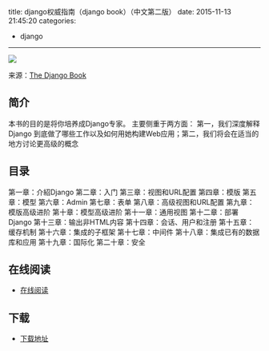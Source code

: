 title: django权威指南（django book）（中文第二版）
date: 2015-11-13 21:45:20
categories:
  - django
---

![](http://box.kancloud.cn/2015-06-23_55896703c0fe4_173x231.jpg?imageMogr2/thumbnail/173x231!/interlace/1/quality/100)

来源：[The Django Book](http://djangobook.py3k.cn/2.0/)

<!--more-->

## 简介 ##

本书的目的是将你培养成Django专家。 主要侧重于两方面： 第一，我们深度解释 Django 到底做了哪些工作以及如何用她构建Web应用；第二，我们将会在适当的地方讨论更高级的概念

## 目录 ##

第一章：介紹Django
第二章：入门
第三章：视图和URL配置
第四章：模版
第五章：模型
第六章：Admin
第七章：表单
第八章：高级视图和URL配置
第九章：模版高级进阶
第十章：模型高级进阶
第十一章：通用视图
第十二章：部署Django
第十三章：输出非HTML内容
第十四章：会话、用户和注册
第十五章：缓存机制
第十六章：集成的子框架
第十七章：中间件
第十八章：集成已有的数据库和应用
第十九章：国际化
第二十章：安全

## 在线阅读 ##

+ [在线阅读](http://www.kancloud.cn/thinkphp/django-book)

## 下载 ##

+ [下载地址](http://www.kancloud.cn/thinkphp/django-book)
